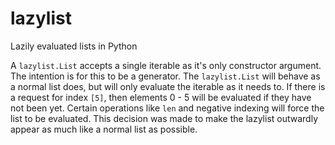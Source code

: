 lazylist
========

Lazily evaluated lists in Python

A `lazylist.List` accepts a single iterable as it's only constructor argument.
The intention is for this to be a generator.  The `lazylist.List` will
behave as a normal list does, but will only evaluate the iterable as it needs
to.  If there is a request for index `[5]`, then elements 0 - 5 will be
evaluated if they have not been yet. Certain operations like `len` and
negative indexing will force the list to be evaluated. This decision was made
to make the lazylist outwardly appear as much like a normal list as possible.
